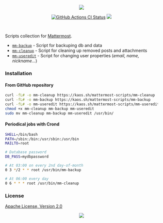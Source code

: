 <p align="center"><a href="#readme"><img src="https://gh.kaos.st/mattermost-scripts.svg"/></a></p>

<p align="center">
  <a href="https://kaos.sh/w/mattermost-scripts/ci"><img src="https://kaos.sh/w/mattermost-scripts/ci.svg" alt="GitHub Actions CI Status" /></a>
  <a href="#license"><img src="https://gh.kaos.st/apache2.svg"></a>
</p>

<br/>

Scripts collection for [Mattermost](https://mattermost.com).

* [`mm-backup`](mm-backup) - Script for backuping db and data
* [`mm-cleanup`](mm-cleanup) - Script for cleaning up removed posts and attachments
* [`mm-useredit`](mm-useredit) - Script for changing user properties (_email, name, nickname…_)

### Installation

#### From GitHub repository

```bash
curl -fL# -o mm-cleanup https://kaos.sh/mattermost-scripts/mm-cleanup
curl -fL# -o mm-backup https://kaos.sh/mattermost-scripts/mm-backup
curl -fL# -o mm-useredit https://kaos.sh/mattermost-scripts/mm-useredit
chmod +x mm-cleanup mm-backup mm-useredit
sudo mv mm-cleanup mm-backup mm-useredit /usr/bin/
```

#### Periodical jobs with Crond

```bash
SHELL=/bin/bash
PATH=/sbin:/bin:/usr/sbin:/usr/bin
MAILTO=root

# Database password
DB_PASS=mydbpassword

# At 03:00 on every 2nd day-of-month
0 3 */2 * * root /usr/bin/mm-backup

# At 06:00 every day
0 6 * * * root /usr/bin/mm-cleanup
```

### License

[Apache License, Version 2.0](https://www.apache.org/licenses/LICENSE-2.0)

<p align="center"><a href="https://essentialkaos.com"><img src="https://gh.kaos.st/ekgh.svg"/></a></p>
